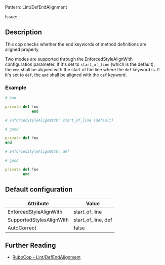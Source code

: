 Pattern: Lint/DefEndAlignment

Issue: -

## Description

This cop checks whether the end keywords of method definitions are
aligned properly.

Two modes are supported through the EnforcedStyleAlignWith configuration
parameter. If it's set to `start_of_line` (which is the default), the
`end` shall be aligned with the start of the line where the `def`
keyword is. If it's set to `def`, the `end` shall be aligned with the
`def` keyword.

### Example

```ruby
# bad

private def foo
            end
```
```ruby
# EnforcedStyleAlignWith: start_of_line (default)

# good

private def foo
end
```
```ruby
# EnforcedStyleAlignWith: def

# good

private def foo
        end
```

## Default configuration

Attribute | Value
--- | ---
EnforcedStyleAlignWith | start_of_line
SupportedStylesAlignWith | start_of_line, def
AutoCorrect | false

## Further Reading

* [RuboCop - Lint/DefEndAlignment](https://rubocop.readthedocs.io/en/latest/cops_lint/#lintdefendalignment)
